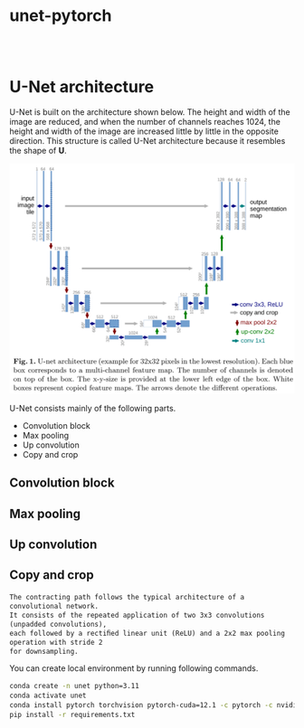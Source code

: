 # unet-pytorch

<br></br>

# U-Net architecture
U-Net is built on the architecture shown below. The height and width of the image are reduced, and when the number of channels reaches $1024$, the height and width of the image are increased little by little in the opposite direction. This structure is called U-Net architecture because it resembles the shape of **U**.

<img src="resources/reference/unet_architecture.png" width='600'>

U-Net consists mainly of the following parts.

- Convolution block
- Max pooling
- Up convolution
- Copy and crop

## Convolution block

## Max pooling
## Up convolution
## Copy and crop


```
The contracting path follows the typical architecture of a convolutional network.
It consists of the repeated application of two 3x3 convolutions (unpadded convolutions),
each followed by a rectiﬁed linear unit (ReLU) and a 2x2 max pooling operation with stride 2
for downsampling.
```

You can create local environment by running following commands.

```bash
conda create -n unet python=3.11
conda activate unet
conda install pytorch torchvision pytorch-cuda=12.1 -c pytorch -c nvidia
pip install -r requirements.txt
```
